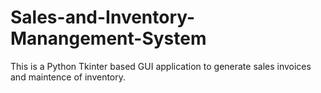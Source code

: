 # Sales-and-Inventory-Manangement-System
This is a Python Tkinter based GUI application to generate sales invoices and maintence of inventory.
